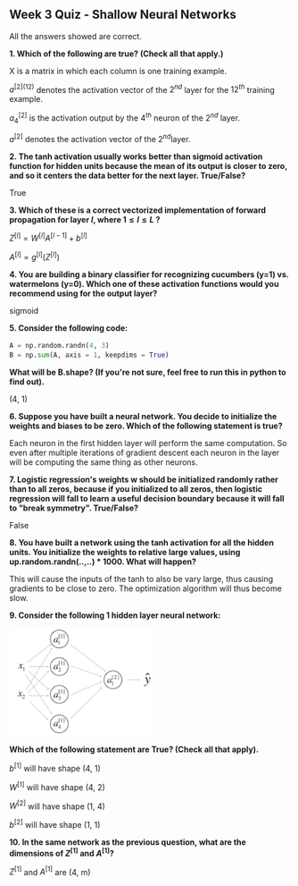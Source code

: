 ## Week 3 Quiz - Shallow Neural Networks

All the answers showed are correct.

**1. Which of the following are true? (Check all that apply.)**

X is a matrix in which each column is one training example.

$a^{[2](12)}$ denotes the activation vector of the $2^{nd}$ layer for the $12^{th}$ training example.

$a_4^{[2]}$ is the activation output by the $4^{th}$ neuron of the $2^{nd}$ layer.

$a^{[2]}$ denotes the activation vector of the  $2^{nd}$layer.

**2. The tanh activation usually works better than sigmoid activation function for hidden units because the mean of its output is closer to zero, and so it centers the data better for the next layer. True/False?**

True

**3. Which of these is a correct vectorized implementation of forward propagation for layer $l$, where $1 \leq l \leq L$ ?**

$Z^{[l]} = W^{[l]}A^{[l-1]} + b^{[l]}$

$A^{[l]} = g^{[l]}(Z^{[l]})$

**4. You are building a binary classifier for recognizing cucumbers (y=1) vs. watermelons (y=0). Which one of these activation functions would you recommend using for the output layer?**

sigmoid

**5. Consider the following code:**

```python
A = np.random.randn(4, 3)
B = np.sum(A, axis = 1, keepdims = True)
```

**What will be B.shape? (If you're not sure, feel free to run this in python to find out).**

(4, 1)

**6. Suppose you have built a neural network. You decide to initialize the weights and biases to be zero. Which of the following statement is true?**

Each neuron in the first hidden layer will perform the same computation. So even after multiple iterations of gradient descent each neuron in the layer will be computing the same thing as other neurons.

**7. Logistic regression's weights w should be initialized randomly rather than to all zeros, because if you initialized to all zeros, then logistic regression will fall to learn a useful decision boundary because it will fall to "break symmetry". True/False?**

False

**8. You have built a network using the tanh activation for all the hidden units. You initialize the weights to relative large values, using up.random.randn(..,..) * 1000. What will happen?**

This will cause the inputs of the tanh to also be vary large, thus causing gradients to be close to zero. The optimization algorithm will thus become slow.

**9. Consider the following 1 hidden layer neural network:**

<img src="images/q3_1.png" style="zoom:80%;" />

**Which of the following statement are True? (Check all that apply).**

$b^{[1]}$ will have shape (4, 1)

$W^{[1]}$ will have shape (4, 2)

$W^{[2]}$ will have shape (1, 4)

$b^{[2]}$ will have shape (1, 1)

**10. In the same network as the previous question, what are the dimensions of $Z^{[1]}$ and $A^{[1]}$?**

 $Z^{[1]}$ and $A^{[1]}$ are (4, m)